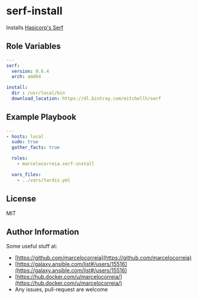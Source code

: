 # serf-install

Installs [Hasicorp's Serf](https://serfdom.io)



## Role Variables
```yml
---
serf:
  version: 0.6.4
  arch: amd64

install:
  dir : /usr/local/bin
  download_location: https://dl.bintray.com/mitchellh/serf
```


Example Playbook
----------------
```yml
---
- hosts: local
  sudo: true
  gather_facts: true

  roles:
    - marcelocorreia.serf-install

  vars_files:
    - ../vars/tardis.yml
```

License
-------

MIT

Author Information
------------------
Some useful stuff at:
  - [https://github.com/marcelocorreia](https://github.com/marcelocorreia)
  - [https://galaxy.ansible.com/list#/users/15516](https://galaxy.ansible.com/list#/users/15516)
  - [https://hub.docker.com/u/marcelocorreia/](https://hub.docker.com/u/marcelocorreia/)
  - Any issues, pull-request are welcome
